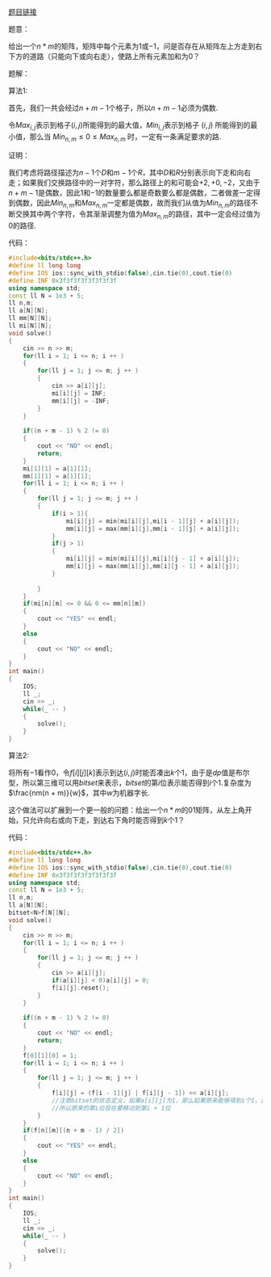 [题目链接](https://codeforces.com/contest/1695/problem/C)

题意：

给出一个$n * m$的矩阵，矩阵中每个元素为$1$或$-1$，问是否存在从矩阵左上方走到右下方的道路（只能向下或向右走），使路上所有元素加和为$0$？

题解：

算法$1$:

首先，我们一共会经过$n + m - 1$个格子，所以$n + m - 1$必须为偶数.

令$Max_{i,j}$表示到格子$(i,j)$所能得到的最大值，$Min_{i,j}$表示到格子 $(i,j)$ 所能得到的最小值，那么当
$Min_{n,m}\leq 0\leq Max_{n,m}$
时，一定有一条满足要求的路.

证明：

我们考虑将路径描述为$n - 1$个$D$和$m - 1$个$R$，其中$D$和$R$分别表示向下走和向右走；如果我们交换路径中的一对字符，那么路径上的和可能会$+2,+0,-2$，又由于$n + m - 1$是偶数，因此$1$和$-1$的数量要么都是奇数要么都是偶数，二者做差一定得到偶数，因此$Min_{n,m}$和$Max_{n,m}$一定都是偶数，故而我们从值为$Min_{n,m}$的路径不断交换其中两个字符，令其渐渐调整为值为$Max_{n,m}$的路径，其中一定会经过值为$0$的路径.

代码：

```cpp
#include<bits/stdc++.h>
#define ll long long
#define IOS ios::sync_with_stdio(false),cin.tie(0),cout.tie(0)
#define INF 0x3f3f3f3f3f3f3f3f
using namespace std;
const ll N = 1e3 + 5;
ll n,m;
ll a[N][N];
ll mm[N][N];
ll mi[N][N];
void solve()
{
	cin >> n >> m;
	for(ll i = 1; i <= n; i ++ )
	{
		for(ll j = 1; j <= m; j ++ )
		{
			cin >> a[i][j];
			mi[i][j] = INF;
			mm[i][j] = -INF;
		}
	}
	
	if((n + m - 1) % 2 != 0)
	{
		cout << "NO" << endl;
		return;
	}
	mi[1][1] = a[1][1];
	mm[1][1] = a[1][1];
	for(ll i = 1; i <= n; i ++ )
	{
		for(ll j = 1; j <= m; j ++ )
		{
			if(i > 1){
				mi[i][j] = min(mi[i][j],mi[i - 1][j] + a[i][j]);
				mm[i][j] = max(mm[i][j],mm[i - 1][j] + a[i][j]);
			}
			if(j > 1)
			{
				mi[i][j] = min(mi[i][j],mi[i][j - 1] + a[i][j]);
				mm[i][j] = max(mm[i][j],mm[i][j - 1] + a[i][j]);
			}
			
		}
	}
	if(mi[n][m] <= 0 && 0 <= mm[n][m])
	{
		cout << "YES" << endl;
	}
	else
	{
		cout << "NO" << endl;
	}
}
int main()
{
	IOS;
	ll _;
	cin >> _;
	while(_ -- )
	{
		solve();
	}
}
```

算法$2$:

将所有$-1$看作$0$，令$f[i][j][k]$表示到达$(i,j)$时能否凑出$k$个$1$，由于是$dp$值是布尔型，所以第三维可以用$bitset$来表示，$bitset$的第$i$位表示能否得到$i$个$1$.复杂度为$\frac{nm(n + m)}{w}$，其中$w$为机器字长.

这个做法可以扩展到一个更一般的问题：给出一个$n * m$的$01$矩阵，从左上角开始，只允许向右或向下走，到达右下角时能否得到$k$个$1$？

代码：

```cpp
#include<bits/stdc++.h>
#define ll long long
#define IOS ios::sync_with_stdio(false),cin.tie(0),cout.tie(0)
#define INF 0x3f3f3f3f3f3f3f3f
using namespace std;
const ll N = 1e3 + 5;
ll n,m;
ll a[N][N];
bitset<N>f[N][N];
void solve()
{
	cin >> n >> m;
	for(ll i = 1; i <= n; i ++ )
	{
		for(ll j = 1; j <= m; j ++ )
		{
			cin >> a[i][j];
			if(a[i][j] < 0)a[i][j] = 0;
			f[i][j].reset();
		}
	}
	
	if((n + m - 1) % 2 != 0)
	{
		cout << "NO" << endl;
		return;
	}
	f[0][1][0] = 1;
	for(ll i = 1; i <= n; i ++ )
	{
		for(ll j = 1; j <= m; j ++ )
		{
			f[i][j] = (f[i - 1][j] | f[i][j - 1]) << a[i][j]; 
			//注意bitset的状态定义，如果a[i][j]为1，那么如果原来能够得到i个1，这时能得到i + 1个1
			//所以原来的第i位现在要移动到第i + 1位 
		}
	}
	if(f[n][m][(n + m - 1) / 2])
	{
		cout << "YES" << endl;
	}
	else
	{
		cout << "NO" << endl;
	}
}
int main()
{
	IOS;
	ll _;
	cin >> _;
	while(_ -- )
	{
		solve();
	}
}
```


